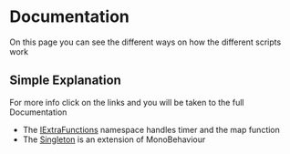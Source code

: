 # Documentation

On this page you can see the different ways on how the different scripts work

## Simple Explanation

For more info click on the links and you will be taken to the full Documentation 
* The [IExtraFunctions](IExtraFunctions) namespace handles timer and the map function
* The [Singleton](Singleton) is an extension of MonoBehaviour 
